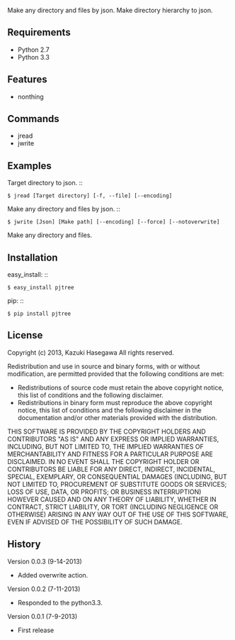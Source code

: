 Make any directory and files by json.
Make directory hierarchy to json.


Requirements
------------
* Python 2.7
* Python 3.3


Features
--------
* nonthing


Commands
--------
* jread
* jwrite


Examples
--------
Target directory to json.
::

    $ jread [Target directory] [-f, --file] [--encoding]

Make any directory and files by json.
::

    $ jwrite [Json] [Make path] [--encoding] [--force] [--notoverwrite]

Make any directory and files.


Installation
------------
easy_install:
::

    $ easy_install pjtree

pip:
::

    $ pip install pjtree


License
-------
Copyright (c) 2013, Kazuki Hasegawa All rights reserved.

Redistribution and use in source and binary forms, with or without modification, are permitted provided that the following conditions are met:

 * Redistributions of source code must retain the above copyright notice, this list of conditions and the following disclaimer.
 * Redistributions in binary form must reproduce the above copyright notice, this list of conditions and the following disclaimer in the documentation and/or other materials provided with the distribution.

 THIS SOFTWARE IS PROVIDED BY THE COPYRIGHT HOLDERS AND CONTRIBUTORS "AS IS" AND ANY EXPRESS OR IMPLIED WARRANTIES, INCLUDING, BUT NOT LIMITED TO, THE IMPLIED WARRANTIES OF MERCHANTABILITY AND FITNESS FOR A PARTICULAR PURPOSE ARE DISCLAIMED. IN NO EVENT SHALL THE COPYRIGHT HOLDER OR CONTRIBUTORS BE LIABLE FOR ANY DIRECT, INDIRECT, INCIDENTAL, SPECIAL, EXEMPLARY, OR CONSEQUENTIAL DAMAGES (INCLUDING, BUT NOT LIMITED TO, PROCUREMENT OF SUBSTITUTE GOODS OR SERVICES; LOSS OF USE, DATA, OR PROFITS; OR BUSINESS INTERRUPTION) HOWEVER CAUSED AND ON ANY THEORY OF LIABILITY, WHETHER IN CONTRACT, STRICT LIABILITY, OR TORT (INCLUDING NEGLIGENCE OR OTHERWISE) ARISING IN ANY WAY OUT OF THE USE OF THIS SOFTWARE, EVEN IF ADVISED OF THE POSSIBILITY OF SUCH DAMAGE.


History
-------
Version 0.0.3 (9-14-2013)

* Added overwrite action.


Version 0.0.2 (7-11-2013)

* Responded to the python3.3.


Version 0.0.1 (7-9-2013)

* First release

